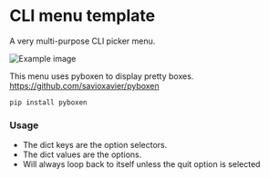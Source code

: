 # CLI menu template
 A very multi-purpose CLI picker menu.

![Example image](https://user-images.githubusercontent.com/57622136/199319453-18509cd8-e3a4-4b17-8853-45aca01150cc.png)


 This menu uses pyboxen to display pretty boxes.
 https://github.com/savioxavier/pyboxen
 ```
 pip install pyboxen
 ```

 ### Usage

- The dict keys are the option selectors.
- The dict values are the options.
- Will always loop back to itself unless the quit option is selected
